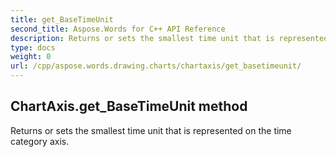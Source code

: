 ```yaml
---
title: get_BaseTimeUnit
second_title: Aspose.Words for C++ API Reference
description: Returns or sets the smallest time unit that is represented on the time category axis. 
type: docs
weight: 0
url: /cpp/aspose.words.drawing.charts/chartaxis/get_basetimeunit/
---
```

## ChartAxis.get_BaseTimeUnit method


Returns or sets the smallest time unit that is represented on the time category axis.

